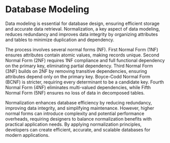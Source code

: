 # Database Modeling

Data modeling is essential for database design, ensuring efficient storage and accurate data retrieval. Normalization, a key aspect of data modeling, reduces redundancy and improves data integrity by organizing attributes and tables to minimize duplication and dependency.

The process involves several normal forms (NF). First Normal Form (1NF) ensures attributes contain atomic values, making records unique. Second Normal Form (2NF) requires 1NF compliance and full functional dependency on the primary key, eliminating partial dependency. Third Normal Form (3NF) builds on 2NF by removing transitive dependencies, ensuring attributes depend only on the primary key. Boyce-Codd Normal Form (BCNF) is stricter, requiring every determinant to be a candidate key. Fourth Normal Form (4NF) eliminates multi-valued dependencies, while Fifth Normal Form (5NF) ensures no loss of data in decomposed tables.

Normalization enhances database efficiency by reducing redundancy, improving data integrity, and simplifying maintenance. However, higher normal forms can introduce complexity and potential performance overheads, requiring designers to balance normalization benefits with practical application needs. By applying normalization principles, developers can create efficient, accurate, and scalable databases for modern applications.
